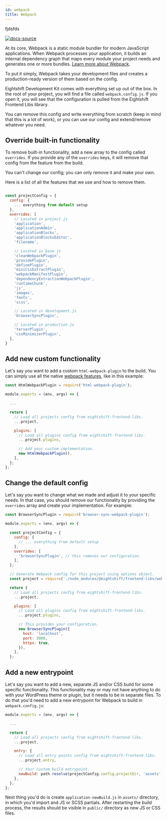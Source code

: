 ```yaml
---
id: webpack
title: Webpack
---
```


fjdsfds

[![docs-source](https://img.shields.io/badge/source-eightshift--frontend--libs-yellow?style=for-the-badge&logo=javascript&labelColor=2a2a2a)](https://github.com/infinum/eightshift-frontend-libs)

At its core, Webpack is a static module bundler for modern JavaScript applications. When Webpack processes your application, it builds an internal dependency graph that maps every module your project needs and generates one or more bundles. [Learn more about Webpack](https://webpack.js.org/concepts/).

To put it simply, Webpack takes your development files and creates a production-ready version of them based on the config.

Eightshift Development Kit comes with everything set up out of the box. In the root of your project, you will find a file called `webpack.config.js`. If you open it, you will see that the configuration is pulled from the Eightshift Frontend Libs library.

You can remove this config and write everything from scratch (keep in mind that this is a lot of work), or you can use our config and extend/remove whatever you need.

## Override built-in functionality

To remove built-in functionality, add a new array to the config called `overrides`.
If you provide any of the `overrides` keys, it will remove that config from the feature from the build.

You can't change our config; you can only remove it and make your own.

Here is a list of all the features that we use and how to remove them.

```js

const projectConfig = {
  config: {
    ... everything from default setup
  },
  overrides: [
    // Located in project.js
    'application',
    'applicationAdmin',
    'applicationBlocks',
    'applicationBlocksEditor',
    'filename',

    // Located in base.js
    'cleanWebpackPlugin',
    'providePlugin',
    'definePlugin',
    'miniCssExtractPlugin',
    'webpackManifestPlugin',
    'dependencyExtractionWebpackPlugin',
    'runtimeChunk',
    'js',
    'images',
    'fonts',
    'scss',

    // Located in development.js
    'browserSyncPlugin',

    // Located in production.js
    'terserPlugin',
    'cssMinimizerPlugin',
  ],
}
```

## Add new custom functionality

Let's say you want to add a custom `html-webpack-plugin` to the build. You can simply use all the native [webpack features](https://webpack.js.org/guides/), like in this example:

```js
const HtmlWebpackPlugin = require('html-webpack-plugin');

module.exports = (env, argv) => {

  ...

  return {
    // Load all projects config from eightshift-frontend-libs.
    ...project,

    plugins: [
      // Load all plugins config from eightshift-frontend-libs.
      ...project.plugins,

      // Add your custom implementation.
      new HtmlWebpackPlugin(),
    ],
  };
};
```

## Change the default config

Let's say you want to change what we made and adjust it to your specific needs. In that case, you should remove our functionality by providing the `overrides` array and create your implementation. For example:

```js
const BrowserSyncPlugin = require('browser-sync-webpack-plugin');

module.exports = (env, argv) => {

  const projectConfig = {
    config: {
      // ... everything from default setup
    },
    overrides: [
      'browserSyncPlugin', // this removes our configuration.
    ],
  };

  // Generate Webpack config for this project using options object.
  const project = require('./node_modules/@eightshift/frontend-libs/webpack')(argv.mode, projectConfig);

  return {
    // Load all projects config from eightshift-frontend-libs.
    ...project,

    plugins: [
      // Load all plugins config from eightshift-frontend-libs.
      ...project.plugins,

      // This provides your configuration.
      new BrowserSyncPlugin({
        host: 'localhost',
        port: 3000,
        https: true,
      }),
    ],
  };
```

## Add a new entrypoint

Let's say you want to add a new, separate JS and/or CSS build for some specific functionality. This functionality may or may not have anything to do with your WordPress theme or plugin, but it needs to be in separate files. To do that you'd need to add a new entrypoint for Webpack to build in `webpack.config.js`:

```js
module.exports = (env, argv) => {

  ...

  return {
    // Load all projects config from eightshift-frontend-libs.
    ...project,

    entry: {
      // Load all entry points config from eightshift-frontend-libs.
      ...project.entry,

      // Your custom build entrypoint.
      newBuild: path.resolve(projectConfig.config.projectDir, 'assets', 'application-newBuild.js'),
    },
  };
};
```

Next thing you'd do is create `application-newBuild.js` in `assets/` directory, in which you'd import and JS or SCSS partials. After restarting the build process, the results should be visible in `public/` directory as new JS or CSS files.
